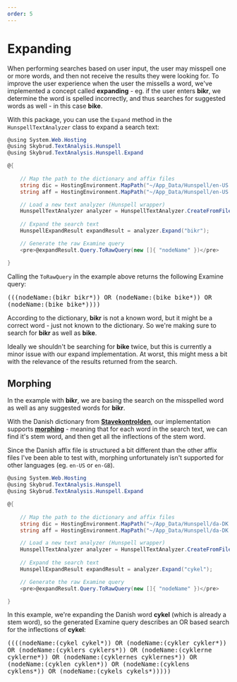 ```yaml
---
order: 5
---
```


# Expanding

When performing searches based on user input, the user may misspell one or more words, and then not receive the results they were looking for. To improve the user experience when the user the missells a word, we've implemented a concept called **expanding** - eg. if the user enters **bikr**, we determine the word is spelled incorrectly, and thus searches for suggested words as well - in this case **bike**.

With this package, you can use the `Expand` method in the `HunspellTextAnalyzer` class to expand a search text:

```csharp
@using System.Web.Hosting
@using Skybrud.TextAnalysis.Hunspell
@using Skybrud.TextAnalysis.Hunspell.Expand

@{
   
    // Map the path to the dictionary and affix files
    string dic = HostingEnvironment.MapPath("~/App_Data/Hunspell/en-US.dic");
    string aff = HostingEnvironment.MapPath("~/App_Data/Hunspell/en-US.aff");

    // Load a new text analyzer (Hunspell wrapper)
    HunspellTextAnalyzer analyzer = HunspellTextAnalyzer.CreateFromFiles(dic, aff);
    
    // Expand the search text
    HunspellExpandResult expandResult = analyzer.Expand("bikr");

    // Generate the raw Examine query
    <pre>@expandResult.Query.ToRawQuery(new []{ "nodeName" })</pre>

}
```

Calling the `ToRawQuery` in the example above returns the following Examine query:

<div class="highlight"><pre style="white-space: pre-wrap;">(((nodeName:(bikr bikr*)) OR (nodeName:(bike bike*)) OR (nodeName:(bike bike*))))</pre></div>

According to the dictionary, **bikr** is not a known word, but it might be a correct word - just not known to the dictionary. So we're making sure to search for **bikr** as well as **bike**.

Ideally we shouldn't be searching for **bike** twice, but this is currently a minor issue with our expand implementation. At worst, this might mess a bit with the relevance of the results returned from the search.

## Morphing

In the example with **bikr**, we are basing the search on the misspelled word as well as any suggested words for **bikr**. 

With the Danish dictionary from <a href="https://stavekontrolden.dk/" target="_blank" rel="noopener"><strong>Stavekontrolden</strong></a>, our implementation supports [**morphing**](./../morphing/) - meaning that for each word in the search text, we can find it's stem word, and then get all the inflections of the stem word.

Since the Danish affix file is structured a bit different than the other affix files I've been able to test with, morphing unfortunately isn't supported for other languages (eg. `en-US` or `en-GB`).

```csharp
@using System.Web.Hosting
@using Skybrud.TextAnalysis.Hunspell
@using Skybrud.TextAnalysis.Hunspell.Expand

@{
   
    // Map the path to the dictionary and affix files
    string dic = HostingEnvironment.MapPath("~/App_Data/Hunspell/da-DK.dic");
    string aff = HostingEnvironment.MapPath("~/App_Data/Hunspell/da-DK.aff");

    // Load a new text analyzer (Hunspell wrapper)
    HunspellTextAnalyzer analyzer = HunspellTextAnalyzer.CreateFromFiles(dic, aff);
    
    // Expand the search text
    HunspellExpandResult expandResult = analyzer.Expand("cykel");

    // Generate the raw Examine query
    <pre>@expandResult.Query.ToRawQuery(new []{ "nodeName" })</pre>

}
```

In this example, we're expanding the Danish word **cykel** (which is already a stem word), so the generated Examine query describes an OR based search for the inflections of **cykel**:

<div class="highlight"><pre style="white-space: pre-wrap;">((((nodeName:(cykel cykel*)) OR (nodeName:(cykler cykler*)) OR (nodeName:(cyklers cyklers*)) OR (nodeName:(cyklerne cyklerne*)) OR (nodeName:(cyklernes cyklernes*)) OR (nodeName:(cyklen cyklen*)) OR (nodeName:(cyklens cyklens*)) OR (nodeName:(cykels cykels*)))))</pre></div>